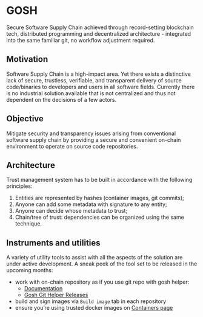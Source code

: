 # GOSH

Secure Software Supply Chain achieved through record-setting blockchain tech, distributed programming and decentralized architecture - integrated into the same familiar git, no workflow adjustment required.

## Motivation

Software Supply Chain is a high-impact area. Yet there exists a distinctive lack of secure, trustless, verifiable, and transparent delivery of source code/binaries to developers and users in all software fields. Currently there is no industrial solution available that is not centralized and thus not dependent on the decisions of a few actors.

## Objective

Mitigate security and transparency issues arising from conventional software supply chain by providing a secure and convenient on-chain environment to operate on source code repositories.

## Architecture

Trust management system has to be built in accordance with the following principles:

1. Entities are represented by hashes (container images, git commits);
2. Anyone can add some metadata with signature to any entity;
3. Anyone can decide whose metadata to trust;
4. Chain/tree of trust: dependencies can be organized using the same technique.

## Instruments and utilities

A variety of utility tools to assist with all the aspects of the solution are under active development. A sneak peek of the tool set to be released in the upcoming months:

-   work with on-chain repository as if you use git repo with gosh helper:
    -   [Documentation](https://docs.gosh.sh/working-with-gosh/git-remote-helper)
    -   [Gosh Git Helper Releases](https://github.com/gosh-sh/gosh/releases)
-   build and sign images via `Build image` tab in each repository
-   ensure you’re using trusted docker images on [Containers page](#/containers)
